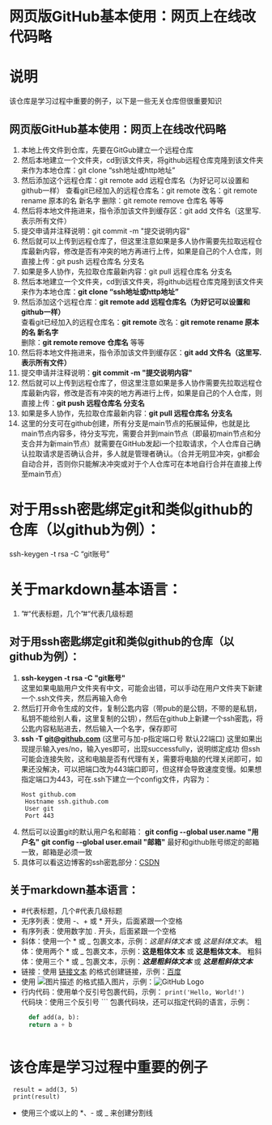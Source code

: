 # 网页版GitHub基本使用：网页上在线改代码略
 # 说明
 该仓库是学习过程中重要的例子，以下是一些无关仓库但很重要知识
 
 ## 网页版GitHub基本使用：网页上在线改代码略
 1. 本地上传文件到仓库，先要在GitGub建立一个远程仓库
 2. 然后本地建立一个文件夹，cd到该文件夹，将github远程仓库克隆到该文件夹来作为本地仓库：git clone “ssh地址或http地址”
 3. 然后添加这个远程仓库：git remote add 远程仓库名（为好记可以设置和github一样）   查看git已经加入的远程仓库名：git remote 改名：git remote rename 原本的名 新名字    删除：git remote remove 仓库名   等等
 4. 然后将本地文件拖进来，指令添加该文件到缓存区：git add 文件名（这里写.表示所有文件）
 5. 提交申请并注释说明：git commit -m "提交说明内容"  
 6. 然后就可以上传到远程仓库了，但这里注意如果是多人协作需要先拉取远程仓库最新内容，修改是否有冲突的地方再进行上传，如果是自己的个人仓库，则直接上传：git push 远程仓库名 分支名
 7. 如果是多人协作，先拉取仓库最新内容：git pull 远程仓库名 分支名
 2. 然后本地建立一个文件夹，cd到该文件夹，将github远程仓库克隆到该文件夹来作为本地仓库：**git clone “ssh地址或http地址”**
 3. 然后添加这个远程仓库：**git remote add 远程仓库名（为好记可以设置和github一样）**   
    查看git已经加入的远程仓库名：**git remote** 
    改名：**git remote rename 原本的名 新名字**   
    删除：**git remote remove 仓库名**   等等
 4. 然后将本地文件拖进来，指令添加该文件到缓存区：**git add 文件名（这里写.表示所有文件）**
 5. 提交申请并注释说明：**git commit -m "提交说明内容"** 
 6. 然后就可以上传到远程仓库了，但这里注意如果是多人协作需要先拉取远程仓库最新内容，修改是否有冲突的地方再进行上传，如果是自己的个人仓库，则直接上传：**git push 远程仓库名 分支名**
 7. 如果是多人协作，先拉取仓库最新内容：**git pull 远程仓库名 分支名**
 8. 这里的分支可在github创建，所有分支是main节点的拓展延伸，也就是比main节点内容多，待分支写完，需要合并到main节点（即最初main节点和分支合并为新main节点）就需要在GitHub发起i一个拉取请求，个人仓库自己确认拉取请求是否确认合并，多人就是管理者确认。（合并无明显冲突，git都会自动合并，否则你只能解决冲突或对于个人仓库可在本地自行合并在直接上传至main节点）
 
 
 # 对于用ssh密匙绑定git和类似github的仓库（以github为例）：
 ssh-keygen -t rsa -C “git账号”
 
 # 关于markdown基本语言：
 1. ”#“代表标题，几个”#“代表几级标题
 ## 对于用ssh密匙绑定git和类似github的仓库（以github为例）：
 1. **ssh-keygen -t rsa -C "git账号"**  
    这里如果电脑用户文件夹有中文，可能会出错，可以手动在用户文件夹下新建一个.ssh文件夹，然后再输入命令
 2. 然后打开命令生成的文件，复制公匙内容（带pub的是公钥，不带的是私钥，私钥不能给别人看，这里复制的公钥），然后在github上新建一个ssh密匙，将公匙内容粘贴进去，然后输入一个名字，保存即可
 3. **ssh -T git@github.com** (这里可与加-p指定端口号 默认22端口)
    这里如果出现提示输入yes/no，输入yes即可，出现successfully，说明绑定成功
    但ssh可能会连接失败，这和电脑是否有代理有关，需要将电脑的代理关闭即可，如果还没解决，可以把端口改为443端口即可，但这样会导致速度变慢。如果想指定端口为443，可在.ssh下建立一个config文件，内容为：
    ```
    Host github.com
     Hostname ssh.github.com
     User git
     Port 443
 4. 然后可以设置git的默认用户名和邮箱：
    **git config --global user.name "用户名"**
    **git config --global user.email "邮箱"**
    最好和github账号绑定的邮箱一致，邮箱是必须一致
 5. 具体可以看这边博客的ssh密匙部分：[CSDN](https://blog.csdn.net/m0_57787115/article/details/130296388)
    
 ## 关于markdown基本语言：
 - #代表标题，几个#代表几级标题
 - 无序列表：使用 -、+ 或 * 开头，后面紧跟一个空格
 - 有序列表：使用数字加 . 开头，后面紧跟一个空格
 - 斜体：使用一个 * 或 _ 包裹文本，示例：*这是斜体文本* 或 _这是斜体文本_。
   粗体：使用两个 * 或 _ 包裹文本，示例：**这是粗体文本** 或 __这是粗体文本__。
   粗斜体：使用三个 * 或 _ 包裹文本，示例：***这是粗斜体文本*** 或 ___这是粗斜体文本___
 - 链接：使用 [链接文本](链接地址) 的格式创建链接，示例：[百度](https://www.baidu.com)
 - 使用 ![图片描述](图片地址) 的格式插入图片，示例：![GitHub Logo](https://github.githubassets.com/images/modules/logos_page/GitHub-Mark.png)
 - 行内代码：使用单个反引号包裹代码，示例： `print('Hello, World!')`  
   代码块：使用三个反引号 ``` 包裹代码块，还可以指定代码的语言，示例：
   ```python
     def add(a, b):
     return a + b
 
 # 该仓库是学习过程中重要的例子
     result = add(3, 5)
     print(result)
 - 使用三个或以上的 *、- 或 _ 来创建分割线